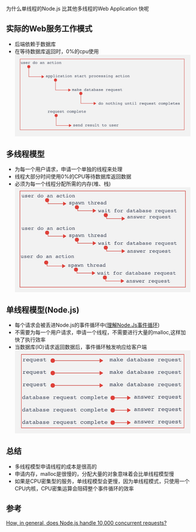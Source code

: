 为什么单线程的Node.js 比其他多线程的Web Application 快呢

## 实际的Web服务工作模式
* 后端依赖于数据库
* 在等待数据库返回时，0%的cpu使用 
![web 服务通常的运行模型](./process.jpg)


## 多线程模型
* 为每一个用户请求，申请一个单独的线程来处理
* 线程大部分时间使用0%的CPU等待数据库返回数据
* 必须为每一个线程分配所需的内存(堆、栈)
![多线程服务](./process_muliti.jpg)

## 单线程模型(Node.js)
* 每个请求会被丢进Node.js的事件循环中([理解Node.Js事件循环](../event_loop/README.MD))
* 不需要为每一个用户请求，申请一个线程，不需要进行大量的malloc,这样加快了执行效率
* 当数据库(IO)请求返回数据后，事件循环触发响应给客户端
![单线程模型](./process_single.jpg)

## 总结
* 多线程模型申请线程的成本是很高的
* 申请内存，malloc是很慢的，分配大量的对象意味着会比单线程模型慢
* 如果是CPU密集型的服务，单线程模型会更慢，因为单线程模式，只使用一个CPU内核，CPU密集运算会阻碍整个事件循环的效率

## 参考
[How, in general, does Node.js handle 10,000 concurrent requests?](https://stackoverflow.com/questions/34855352/how-in-general-does-node-js-handle-10-000-concurrent-requests)